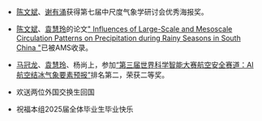 - <Badge type="danger" text="2025-8" vertical="middle" /> [陈文斌][]、[谢有涌][]获得第七届中尺度气象学研讨会优秀海报奖。

<p style="margin-bottom: 0.5em;"></p>

- <Badge type="important" text="2025-07" vertical="middle" /> [陈文斌][]、[袁慧玲][]的论文[" Influences of Large-Scale and Mesoscale Circulation Patterns on Precipitation during Rainy Seasons in South China "](https://journals.ametsoc.org/view/journals/mwre/153/8/MWR-D-24-0192.1.xml)已被AMS收录。

<p style="margin-bottom: 0.5em;"></p>

- <Badge type="danger" text="2025-07" vertical="middle" /> [马冠龙][]、[袁慧玲][]、杨尚上，参加[“第三届世界科学智能大赛航空安全赛道：AI航空结冰气象要素预报”](http://competition.sais.com.cn/competitionDetail/532311/format)排名第二，荣获二等奖。

<p style="margin-bottom: 0.5em;"></p>

- <Badge type="tip" text="2025-07" vertical="middle" /> 欢送两位外国交换生回国

<p style="margin-bottom: 0.5em;"></p>

- <Badge type="tip" text="2025-07" vertical="middle" /> 祝福本组2025届全体毕业生毕业快乐

[袁慧玲]: https://as.nju.edu.cn/60/20/c11339a483360/page.htm
[王婧羽]: /member/student/wangjingyu.html
[陈文斌]: /member/student/chenwenbin.html
[徐凡宇]: /member/student/xufanyu.html
[林立旻]: /member/student/linlimin.html
[邵春雨]: /member/student/shaochunyu.html
[谢有涌]: /member/student/xieyouyong.html
[陈方亮]: /member/student/chenfangliang.html
[董一凡]: /member/student/dongyifan.html
[范禹韬]: /member/student/fanyutao.html
[黄　柯]: /member/student/huangke.html
[唐嘉宁]: /member/student/tangjianing.html
[马冠龙]: /member/student/maguanlong.html
[张子逸]: /member/student/zhangziyi.html
[葛星宇]: /member/student/gexingyu.html
[赵　阳]: /member/student/zhaoyang.html
[夏雨凡]: /member/student/xiayufan.html
[刘屹恒]: /member/student/liuyiheng.html
[刘　阳]: /member/student/liuyang.html
[李孟斌]: /member/student/limengbin.html
[李　翔]: /member/student/lixiang.html
[黄　涵]: /member/student/huanghan.html
[王秀智]: /member/student/wangxiuzhi.html